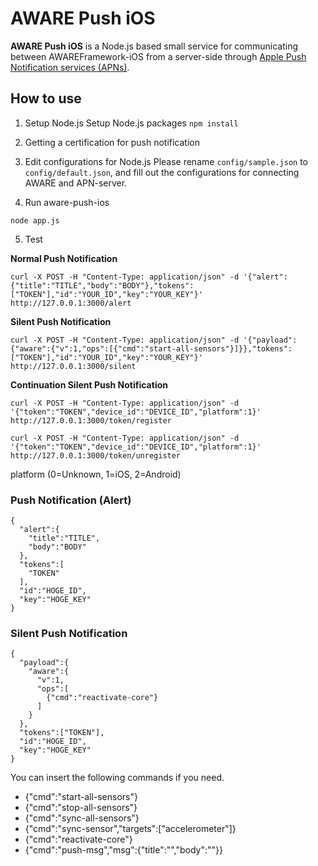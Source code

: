# AWARE Push iOS

**AWARE Push iOS** is a Node.js based small service for communicating between AWAREFramework-iOS from a server-side through [Apple Push Notification services (APNs)](https://developer.apple.com/documentation/usernotifications/setting_up_a_remote_notification_server/sending_notification_requests_to_apns/).

## How to use

1. Setup Node.js
Setup Node.js packages
`npm install`

2. Getting a certification for push notification

3. Edit configurations for Node.js
Please rename `config/sample.json` to `config/default.json`, and fill out the configurations for connecting AWARE and APN-server.

4. Run aware-push-ios
```
node app.js
```

5. Test

**Normal Push Notification**
```
curl -X POST -H "Content-Type: application/json" -d '{"alert":{"title":"TITLE","body":"BODY"},"tokens":["TOKEN"],"id":"YOUR_ID","key":"YOUR_KEY"}' http://127.0.0.1:3000/alert
```

**Silent Push Notification**
```
curl -X POST -H "Content-Type: application/json" -d '{"payload":{"aware":{"v":1,"ops":[{"cmd":"start-all-sensors"}]}},"tokens":["TOKEN"],"id":"YOUR_ID","key":"YOUR_KEY"}' http://127.0.0.1:3000/silent
```

**Continuation Silent Push Notification**
```
curl -X POST -H "Content-Type: application/json" -d '{"token":"TOKEN","device_id":"DEVICE_ID","platform":1}' http://127.0.0.1:3000/token/register
```

```
curl -X POST -H "Content-Type: application/json" -d '{"token":"TOKEN","device_id":"DEVICE_ID","platform":1}' http://127.0.0.1:3000/token/unregister
```

platform (0=Unknown, 1=iOS, 2=Android)

### Push Notification (Alert)

```
{
  "alert":{
    "title":"TITLE",
    "body":"BODY"
  },
  "tokens":[
    "TOKEN"
  ],
  "id":"HOGE_ID",
  "key":"HOGE_KEY"
}
```

### Silent Push Notification

```
{
  "payload":{
    "aware":{
      "v":1,
      "ops":[
        {"cmd":"reactivate-core"}
      ]
    }
  },
  "tokens":["TOKEN"],
  "id":"HOGE_ID",
  "key":"HOGE_KEY"
}
```

You can insert the following commands if you need.
* {"cmd":"start-all-sensors"}
* {"cmd":"stop-all-sensors"}
* {"cmd":"sync-all-sensors"}
* {"cmd":"sync-sensor","targets":["accelerometer"]}
* {"cmd":"reactivate-core"}
* {"cmd":"push-msg","msg":{"title":"","body":""}}
